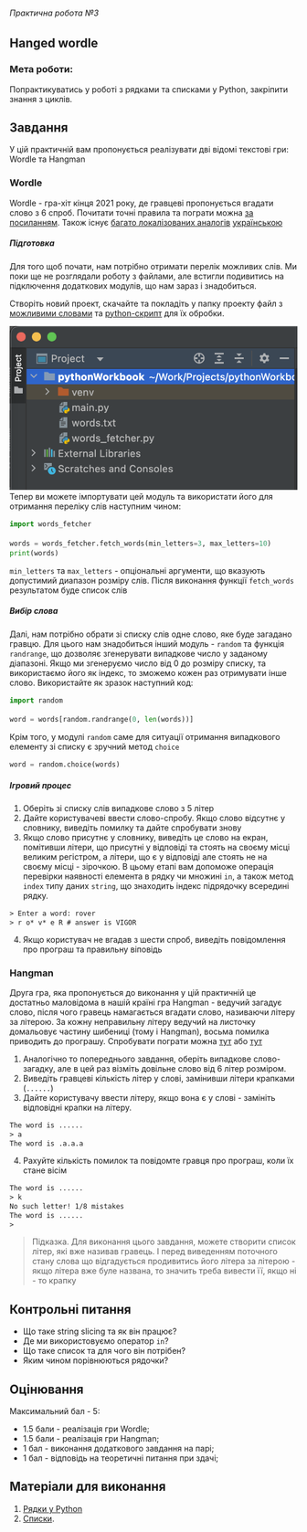 ###### Практична робота №3
## Hanged wordle

### Мета роботи:
Попрактикуватись у роботі з рядками та списками у Python, закріпити знання з циклів.

## Завдання
У цій практичній вам пропонується реалізувати дві відомі текстові гри: Wordle та Hangman

### Wordle
Wordle - гра-хіт кінця 2021 року, де гравцеві пропонується вгадати слово з 6 спроб. Почитати точні правила та пограти можна [за посиланням](https://www.nytimes.com/games/wordle/index.html). Також існує [багато локалізованих аналогів](https://wordle.global/uk) [українською](https://wordle.global/uk)

##### Підготовка
Для того щоб почати, нам потрібно отримати перелік можливих слів. Ми поки ще не розглядали роботу з файлами, але встигли подивитись на підключення додаткових модулів, що нам зараз і знадобиться.

Створіть новий проект, скачайте та покладіть у папку проекту файл з [можливими словами](res/words.txt) та [python-скрипт](res/words_fetcher.py) для їх обробки.

![](res/as_3_1.png)
Тепер ви можете імпортувати цей модуль та використати його для отримання переліку слів наступним чином:

```Python
import words_fetcher

words = words_fetcher.fetch_words(min_letters=3, max_letters=10)
print(words)
```
`min_letters` та `max_letters` - опціональні аргументи, що вказують допустимий диапазон розміру слів. Після виконання функції `fetch_words` результатом буде список слів

##### Вибір слова
Далі, нам потрібно обрати зі списку слів одне слово, яке буде загадано гравцю. Для цього нам знадобиться інший модуль - `random` та функція `randrange`, що дозволяє згенерувати випадкове число у заданому діапазоні. Якщо ми згенеруємо число від 0 до розміру списку, та використаємо його як індекс, то зможемо кожен раз отримувати інше слово. Використайте як зразок наступний код:
```Python
import random

word = words[random.randrange(0, len(words))]
```
Крім того, у модулі `random` саме для ситуації отримання випадкового елементу зі списку є зручний метод `choice`
```Python
word = random.choice(words)
```

##### Ігровий процес
1. Оберіть зі списку слів випадкове слово з 5 літер
2. Дайте користувачеві ввести слово-спробу. Якщо слово відсутнє у словнику, виведіть помилку та дайте спробувати знову
3. Якщо слово присутнє у словнику, виведіть це слово на екран, помітивши літери, що присутні у відповіді та стоять на своєму місці великим регістром, а літери, що є у відповіді але стоять не на своєму місці - зірочкою.  В цьому етапі вам допоможе операція перевірки наявності елемента в рядку чи множині `in`, а також метод `index` типу даних `string`, що знаходить індекс підрядочку всередині рядку.
```
> Enter a word: rover
> r o* v* e R # answer is VIGOR
```
4. Якщо користувач не вгадав з шести спроб, виведіть повідомлення про програш та правильну віповідь


### Hangman
Друга гра, яка пропонується до виконання у цій практичній це достатньо маловідома в нашій країні гра Hangman - ведучий загадує слово, після чого гравець намагається вгадати слово, називаючи літеру за літерою. За кожну неправильну літеру ведучий на листочку домальовує частину шибениці (тому і Hangman), восьма помилка приводить до програшу. Спробувати пограти можна [тут](https://hangmanwordgame.com/?fca=1&success=0#/) або [тут](https://thewordsearch.com/hangman/)

1. Аналогічно то попереднього завдання, оберіть випадкове слово-загадку, але в цей раз візміть довільне слово від 6 літер розміром.
2. Виведіть гравцеві кількість літер у слові, замінивши літери крапками (`......`)
3. Дайте користувачу ввести літеру, якщо вона є у слові - замініть відповідні крапки на літеру.
```
The word is ......
> a
The word is .a.a.a
```
4. Рахуйте кількість помилок та повідомте гравця про програш, коли їх стане вісім
```
The word is ......
> k
No such letter! 1/8 mistakes
The word is ......
> 
```

> Підказка. Для виконання цього завдання, можете створити список літер, які вже називав гравець. І перед виведенням поточного стану слова що відгадується продивитись його літера за літерою - якщо літера вже буле названа, то значить треба вивести її, якщо ні - то крапку

## Контрольні питання
- Що таке string slicing та як він працює?
- Де ми використовуємо оператор `in`?
- Що таке список та для чого він потрібен?
- Яким чином порівнюються рядочки? 

## Оцінювання

Максимальний бал - 5:
- 1.5 бали - реалізація гри Wordle;
- 1.5 бали - реалізація гри Hangman;
- 1 бал - виконання додаткового завдання на парі;
- 1 бал - відповідь на теоретичні питання при здачі;


## Матеріали для виконання
1. [Рядки у Python](https://hyperskill.org/knowledge-map/993)
2. [Списки](https://hyperskill.org/knowledge-map/1206).
